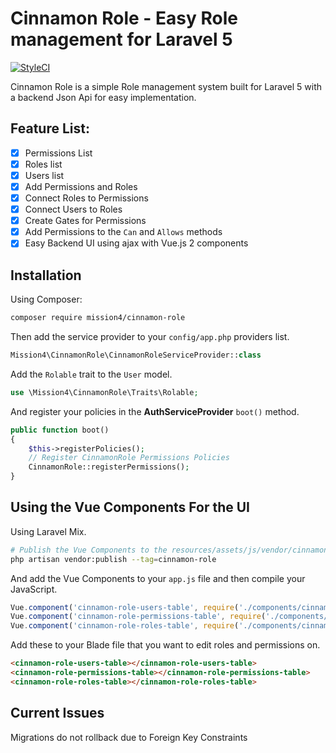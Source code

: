 # Cinnamon Role - Easy Role management for Laravel 5
[![StyleCI](https://styleci.io/repos/83485720/shield?branch=master)](https://styleci.io/repos/83485720)

Cinnamon Role is a simple Role management system built for Laravel 5 with a backend Json Api for easy implementation.

## Feature List: 
- [x] Permissions List
- [x] Roles list
- [x] Users list
- [x] Add Permissions and Roles
- [x] Connect Roles to Permissions
- [x] Connect Users to Roles
- [x] Create Gates for Permissions
- [x] Add Permissions to the `Can` and `Allows` methods
- [x] Easy Backend UI using ajax with Vue.js 2 components

## Installation
Using Composer:
``` bash
composer require mission4/cinnamon-role
```
Then add the service provider to your `config/app.php` providers list.
``` php
Mission4\CinnamonRole\CinnamonRoleServiceProvider::class
```
Add the `Rolable` trait to the `User` model.
``` php
use \Mission4\CinnamonRole\Traits\Rolable;
```
And register your policies in the **AuthServiceProvider** `boot()` method.
``` php
public function boot()
{
    $this->registerPolicies();
    // Register CinnamonRole Permissions Policies
    CinnamonRole::registerPermissions();
}
```

## Using the Vue Components For the UI
Using Laravel Mix.
``` bash
# Publish the Vue Components to the resources/assets/js/vendor/cinnamon-role directory
php artisan vendor:publish --tag=cinnamon-role
```
And add the Vue Components to your `app.js` file and then compile your JavaScript.
``` javascript
Vue.component('cinnamon-role-users-table', require('./components/cinnamon-role/cinnamonRoleUsersTable.vue'));
Vue.component('cinnamon-role-permissions-table', require('./components/cinnamon-role/cinnamonRolePermissionsTable.vue'));
Vue.component('cinnamon-role-roles-table', require('./components/cinnamon-role/cinnamonRoleRolesTable.vue'));
```
Add these to your Blade file that you want to edit roles and permissions on.
``` html
<cinnamon-role-users-table></cinnamon-role-users-table>
<cinnamon-role-permissions-table></cinnamon-role-permissions-table>
<cinnamon-role-roles-table></cinnamon-role-roles-table>
```

## Current Issues
Migrations do not rollback due to Foreign Key Constraints
